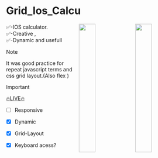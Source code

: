 # Grid_Ios_Calcu

<img src="https://github.com/samedfft2634/Grid_Ios_Calcu/assets/100915606/f6b8725d-eb6d-43a5-90b0-6266c801549c" width="30%" align="right" />
<img src="https://github.com/samedfft2634/Grid_Ios_Calcu/assets/100915606/cde6b9ea-7205-4e25-b928-c07e9ce5bc8a" width="30%" align="right" />


✅-IOS calculator.  <br> ✅-Creative , <br> ✅-Dynamic and usefull 

> [!NOTE]
> It was good practice for  repeat javascript terms and css grid layout.(Also flex ) <br> 



> [!IMPORTANT]
> <a href="https://samedfft2634.github.io/Grid_Ios_Calcu/" >🔥LIVE🔥</a> <br>


- [ ] Responsive
- [x] Dynamic
- [x] Grid-Layout
- [x] Keyboard acess?


